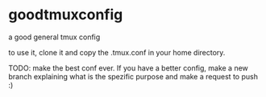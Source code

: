 # goodtmuxconfig
a good general tmux config

to use it, clone it and copy the .tmux.conf in your home directory. 

TODO: 
make the best conf ever. If you have a better config, make a new branch explaining what is the spezific purpose and make a request to push :)